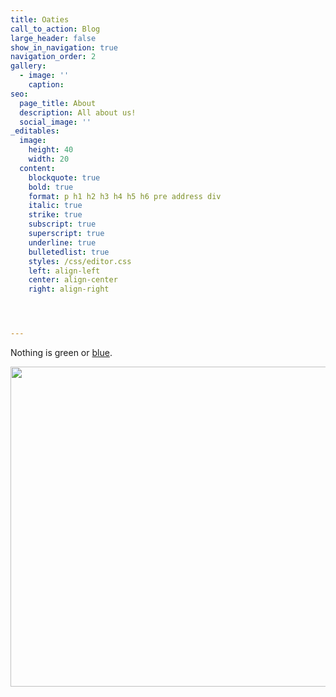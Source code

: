 ```yaml
---
title: Oaties
call_to_action: Blog
large_header: false
show_in_navigation: true
navigation_order: 2
gallery:
  - image: ''
    caption:
seo:
  page_title: About
  description: All about us!
  social_image: ''
_editables:
  image:
    height: 40
    width: 20
  content:
    blockquote: true
    bold: true
    format: p h1 h2 h3 h4 h5 h6 pre address div
    italic: true
    strike: true
    subscript: true
    superscript: true
    underline: true
    bulletedlist: true
    styles: /css/editor.css
    left: align-left
    center: align-center
    right: align-right




---
```

Nothing is green or [blue](/services/).

<img width="512" height="512" src="/uploads/e5663b8a-b8fc-4533-b2cf-355db2db71a1.jpeg" />